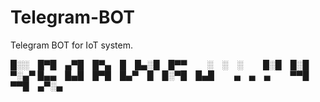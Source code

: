 # Telegram-BOT
Telegram BOT for IoT system.
















█░░ █▀█ ▄▀█ █▀▄ █ █▄░█ █▀▀   ░ ░ ░   █░█ █░█ ▀░▄▀
█▄▄ █▄█ █▀█ █▄▀ █ █░▀█ █▄█   ▄ ▄ ▄   ▀▀█ ▀▀█ ▄▀░▄
